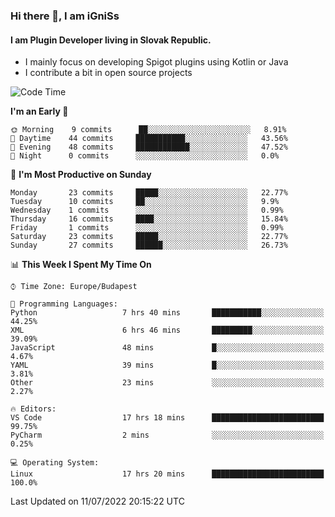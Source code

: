### Hi there 👋, I am iGniSs

#### I am Plugin Developer living in Slovak Republic.
- I mainly focus on developing Spigot plugins using Kotlin or Java
- I contribute a bit in open source projects

<!--START_SECTION:waka-->
![Code Time](http://img.shields.io/badge/Code%20Time-815%20hrs%205%20mins-blue)

**I'm an Early 🐤** 

```text
🌞 Morning    9 commits      ██░░░░░░░░░░░░░░░░░░░░░░░   8.91% 
🌆 Daytime    44 commits     ███████████░░░░░░░░░░░░░░   43.56% 
🌃 Evening    48 commits     ████████████░░░░░░░░░░░░░   47.52% 
🌙 Night      0 commits      ░░░░░░░░░░░░░░░░░░░░░░░░░   0.0%

```
📅 **I'm Most Productive on Sunday** 

```text
Monday       23 commits     █████░░░░░░░░░░░░░░░░░░░░   22.77% 
Tuesday      10 commits     ██░░░░░░░░░░░░░░░░░░░░░░░   9.9% 
Wednesday    1 commits      ░░░░░░░░░░░░░░░░░░░░░░░░░   0.99% 
Thursday     16 commits     ████░░░░░░░░░░░░░░░░░░░░░   15.84% 
Friday       1 commits      ░░░░░░░░░░░░░░░░░░░░░░░░░   0.99% 
Saturday     23 commits     █████░░░░░░░░░░░░░░░░░░░░   22.77% 
Sunday       27 commits     ██████░░░░░░░░░░░░░░░░░░░   26.73%

```


📊 **This Week I Spent My Time On** 

```text
⌚︎ Time Zone: Europe/Budapest

💬 Programming Languages: 
Python                   7 hrs 40 mins       ███████████░░░░░░░░░░░░░░   44.25% 
XML                      6 hrs 46 mins       █████████░░░░░░░░░░░░░░░░   39.09% 
JavaScript               48 mins             █░░░░░░░░░░░░░░░░░░░░░░░░   4.67% 
YAML                     39 mins             █░░░░░░░░░░░░░░░░░░░░░░░░   3.81% 
Other                    23 mins             ░░░░░░░░░░░░░░░░░░░░░░░░░   2.27%

🔥 Editors: 
VS Code                  17 hrs 18 mins      █████████████████████████   99.75% 
PyCharm                  2 mins              ░░░░░░░░░░░░░░░░░░░░░░░░░   0.25%

💻 Operating System: 
Linux                    17 hrs 20 mins      █████████████████████████   100.0%

```


 Last Updated on 11/07/2022 20:15:22 UTC
<!--END_SECTION:waka-->
